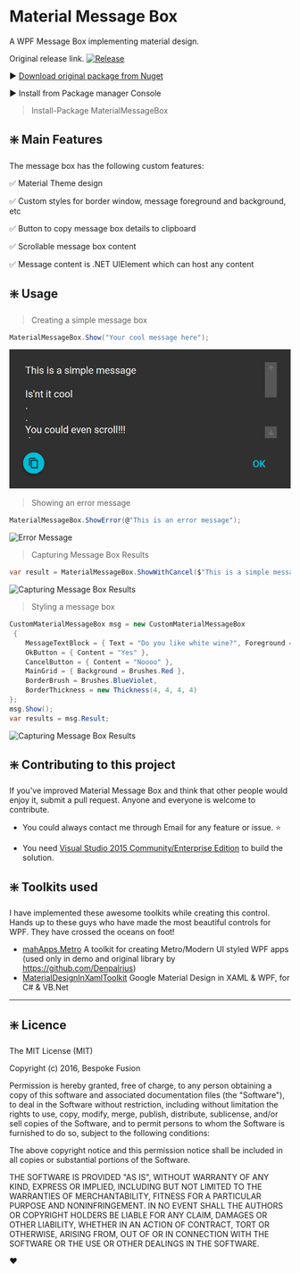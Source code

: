 # Material Message Box

A WPF Message Box implementing material design.

Original release link.
[![Release](https://img.shields.io/github/release/denpalrius/Material-Message-Box.svg)](https://github.com/denpalrius/Material-Message-Box/releases/latest)

:arrow_forward: [Download original package from Nuget](https://www.nuget.org/packages/MaterialMessageBox/)

:arrow_forward: Install from Package manager Console
> Install-Package MaterialMessageBox



## :sparkle: Main Features
The message box has the following custom features:

:white_check_mark: Material Theme design

:white_check_mark: Custom styles for border window, message foreground and background, etc

:white_check_mark: Button to copy message box details to clipboard

:white_check_mark: Scrollable message box content

:white_check_mark: Message content is .NET UIElement which can host any content



## :sparkle: Usage

> Creating a simple message box

```c#
MaterialMessageBox.Show("Your cool message here");
```
![Simple Message](./MaterialMessageBoxDemo/Screenshots/Simple-Message-Box.png?raw=true "Creating a simple message box")

> Showing an error message

```c#            
MaterialMessageBox.ShowError(@"This is an error message");
```
![Error Message](https://raw.github.com/Gigas002/Material-Message-Box/master/MaterialMessageBoxDemo/Screenshots/Error-Message-Box.png)


> Capturing Message Box Results

```c#    
var result = MaterialMessageBox.ShowWithCancel($"This is a simple message with a cancel button. You can listen to the return value");
```
![Capturing Message Box Results](https://raw.github.com/Gigas002/Material-Message-Box/master/MaterialMessageBoxDemo/Screenshots/Message-Box-With-Cancel-Button.png)


> Styling a message box

```c#    
CustomMaterialMessageBox msg = new CustomMaterialMessageBox
 {
    MessageTextBlock = { Text = "Do you like white wine?", Foreground = Brushes.White },
    OkButton = { Content = "Yes" },
    CancelButton = { Content = "Noooo" },
    MainGrid = { Background = Brushes.Red },
    BorderBrush = Brushes.BlueViolet,
    BorderThickness = new Thickness(4, 4, 4, 4)
};
msg.Show();
var results = msg.Result;
```
![Capturing Message Box Results](https://raw.github.com/Gigas002/Material-Message-Box/master/MaterialMessageBoxDemo/Screenshots/Styled-Message-Box.png)


## :sparkle: Contributing to this project
If you've improved Material Message Box and think that other people would enjoy it, submit a pull request. Anyone and everyone is welcome to contribute.

* You could always contact me through Email for any feature or issue. :star:

* You need [Visual Studio 2015 Community/Enterprise Edition](<https://www.visualstudio.com/>) to build the solution.


## :sparkle: Toolkits used
I have implemented these awesome toolkits while creating this control. Hands up to these guys who have made the most beautiful controls for WPF. They have crossed the oceans on foot!

- [mahApps.Metro](https://github.com/MahApps/MahApps.Metro) A toolkit for creating Metro/Modern UI styled WPF apps (used only in demo and original library by https://github.com/Denpalrius)
- [MaterialDesignInXamlToolkit](https://github.com/ButchersBoy/MaterialDesignInXamlToolkit) Google Material Design in XAML & WPF, for C# & VB.Net

----------

## :sparkle: Licence
The MIT License (MIT)

Copyright (c) 2016, Bespoke Fusion

Permission is hereby granted, free of charge, to any person obtaining a copy
 of this software and associated documentation files (the "Software"), to deal
 in the Software without restriction, including without limitation the rights
 to use, copy, modify, merge, publish, distribute, sublicense, and/or sell
 copies of the Software, and to permit persons to whom the Software is
 furnished to do so, subject to the following conditions:

The above copyright notice and this permission notice shall be included in
 all copies or substantial portions of the Software.

THE SOFTWARE IS PROVIDED "AS IS", WITHOUT WARRANTY OF ANY KIND, EXPRESS OR
 IMPLIED, INCLUDING BUT NOT LIMITED TO THE WARRANTIES OF MERCHANTABILITY,
 FITNESS FOR A PARTICULAR PURPOSE AND NONINFRINGEMENT. IN NO EVENT SHALL THE
 AUTHORS OR COPYRIGHT HOLDERS BE LIABLE FOR ANY CLAIM, DAMAGES OR OTHER
 LIABILITY, WHETHER IN AN ACTION OF CONTRACT, TORT OR OTHERWISE, ARISING FROM,
 OUT OF OR IN CONNECTION WITH THE SOFTWARE OR THE USE OR OTHER DEALINGS IN
 THE SOFTWARE.



:heart:
